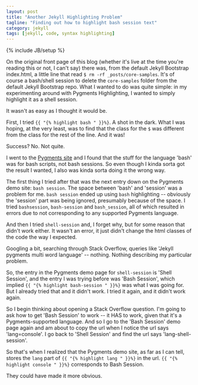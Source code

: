 ```yaml
---
layout: post
title: "Another Jekyll Highlighting Problem"
tagline: "Finding out how to highlight bash session text"
category: jekyll
tags: [jekyll, code, syntax highlighting]
---
```

{% include JB/setup %}

On the original front page of this blog (whether it's live at the time you're reading this or not, I can't say) there was, from the default Jekyll Bootstrap index.html, a little line that read `$ rm -rf _posts/core-samples`. It's of course a bash/shell session to delete the `core-samples` folder from the default Jekyll Bootstrap repo. What I wanted to do was quite simple: in my experimenting around with Pygments Highlighting, I wanted to simply highlight it as a shell session.

It wasn't as easy as I thought it would be.

First, I tried `{{ "{% highlight bash " }}%}`. A shot in the dark. What I was hoping, at the very least, was to find that the class for the `$` was different from the class for the rest of the line. And it was! 

Success? No. Not quite.

I went to the [Pygments site](http://pygments.org/demo/) and I found that the stuff for the language 'bash' was for bash scripts, not bash sessions. So even though I kinda sorta got the result I wanted, I also was kinda sorta doing it the wrong way.

The first thing I tried after that was the next entry down on the Pygments demo site: `bash session`. The space between 'bash' and 'session' was a problem for me. `bash session` ended up using `bash` highlighting -- obviously the 'session' part was being ignored, presumably because of the space. I tried `bashsession`, `bash-session` and `bash_session`, all of which resulted in errors due to not corresponding to any supported Pygments language.

And then I tried `shell-session` and, I forget why, but for some reason that didn't work either. It wasn't an error, it just didn't change the html classes of the code the way I expected.

Googling a bit, searching through Stack Overflow, queries like 'Jekyll pygments multi word language' -- nothing. Nothing describing my particular problem.

So, the entry in the Pygments demo page for `shell-session` is 'Shell Session', and the entry I was trying before was 'Bash Session', which implied `{{ "{% highlight bash-session " }}%}` was what I was going for. But I already tried that and it didn't work. I tried it again, and it didn't work again.

So I begin thinking about opening a Stack Overflow question. I'm going to ask how to get 'Bash Session' to work -- it HAS to work, given that it's a Pygments-supported language. And so I go to the 'Bash Session' demo page again and am about to copy the url when I notice the url says 'lang=console'. I go back to 'Shell Session' and find the url says 'lang-shell-session'.

So that's when I realized that the Pygments demo site, as far as I can tell, stores the `lang` part of `{{ "{% highlight lang " }}%}` in the url. `{{ "{% highlight console " }}%}` corresponds to Bash Session. 

They could have made it more obvious.

